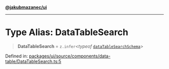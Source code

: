 [**@jakubmazanec/ui**](../README.md)

---

# Type Alias: DataTableSearch

> **DataTableSearch** = `z.infer`\<_typeof_
> [`dataTableSearchSchema`](../variables/dataTableSearchSchema.md)\>

Defined in:
[packages/ui/source/components/data-table/DataTableSearch.ts:5](https://github.com/jakubmazanec/tools/blob/dccfe8e5cee218e88ff4db59e4bf460975897c58/packages/ui/source/components/data-table/DataTableSearch.ts#L5)
